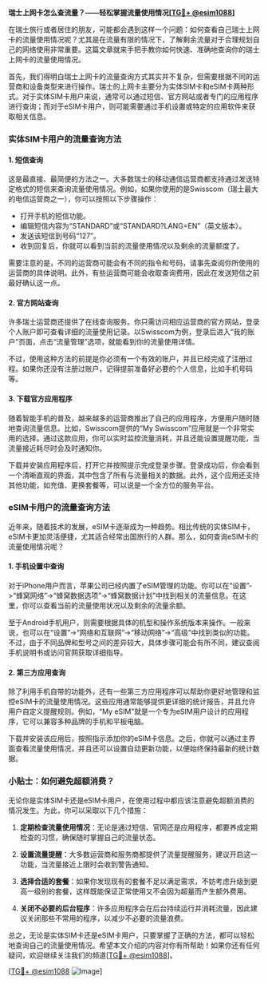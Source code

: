 **瑞士上网卡怎么查流量？——轻松掌握流量使用情况[[TG💪+ @esim1088](https://t.me/s/esim1088)]**

在瑞士旅行或者居住的朋友，可能都会遇到这样一个问题：如何查看自己瑞士上网卡的流量使用情况呢？尤其是在流量有限的情况下，了解剩余流量对于合理规划自己的网络使用非常重要。这篇文章就来手把手教你如何快速、准确地查询你的瑞士上网卡的流量使用情况。

首先，我们得明白瑞士上网卡的流量查询方式其实并不复杂，但需要根据不同的运营商和设备类型来进行操作。瑞士的上网卡主要分为实体SIM卡和eSIM卡两种形式。对于实体SIM卡用户来说，通常可以通过短信、官方网站或者专门的应用程序进行查询；而对于eSIM卡用户，则可能需要通过手机设置或特定的应用软件来获取相关信息。

### 实体SIM卡用户的流量查询方法

#### 1. 短信查询
这是最直接、最简便的方法之一。大多数瑞士的移动通信运营商都支持通过发送特定格式的短信来查询流量使用情况。例如，如果你使用的是Swisscom（瑞士最大的电信运营商之一），你可以按照以下步骤操作：

- 打开手机的短信功能。
- 编辑短信内容为“STANDARD”或“STANDARD?LANG=EN”（英文版本）。
- 发送该短信到号码“127”。
- 收到回复后，你就可以看到当前的流量使用情况以及剩余的流量额度了。

需要注意的是，不同的运营商可能会有不同的指令和号码，请事先查阅你所使用的运营商的具体说明。此外，有些运营商可能会收取查询费用，因此在发送短信之前最好确认这一点。

#### 2. 官方网站查询
许多瑞士运营商还提供了在线查询服务。你只需访问相应运营商的官方网站，登录个人账户即可查看详细的流量使用记录。以Swisscom为例，登录后进入“我的账户”页面，点击“流量管理”选项，就能看到你的流量使用详情。

不过，使用这种方法的前提是你必须有一个有效的账户，并且已经完成了注册过程。如果你还没有注册过账户，记得提前准备好必要的个人信息，比如手机号码等。

#### 3. 下载官方应用程序
随着智能手机的普及，越来越多的运营商推出了自己的应用程序，方便用户随时随地查询流量信息。比如，Swisscom提供的“My Swisscom”应用就是一个非常实用的选择。通过这款应用，你可以实时监控流量消耗，并且还能设置提醒功能，当流量接近耗尽时会及时通知你。

下载并安装应用程序后，打开它并按照提示完成登录步骤。登录成功后，你会看到一个清晰直观的界面，其中包含了所有与流量相关的数据。此外，这个应用还支持其他功能，如充值、更换套餐等，可以说是一个全方位的服务平台。

### eSIM卡用户的流量查询方法

近年来，随着技术的发展，eSIM卡逐渐成为一种趋势。相比传统的实体SIM卡，eSIM卡更加灵活便捷，尤其适合经常出国旅行的人群。那么，如何查询eSIM卡的流量使用情况呢？

#### 1. 手机设置中查询
对于iPhone用户而言，苹果公司已经内置了eSIM管理的功能。你可以在“设置”->“蜂窝网络”->“蜂窝数据选项”->“蜂窝数据计划”中找到相关的流量信息。在这里，你可以查看当前的流量使用状况以及剩余的流量余额。

至于Android手机用户，则需要根据具体的机型和操作系统版本来操作。一般来说，也可以在“设置”->“网络和互联网”->“移动网络”->“高级”中找到类似的功能。不过，由于不同品牌和型号之间的差异较大，具体步骤可能会有所不同，建议查阅手机说明书或访问官网获取详细指导。

#### 2. 第三方应用查询
除了利用手机自带的功能外，还有一些第三方应用程序可以帮助你更好地管理和监控eSIM卡的流量使用情况。这些应用通常能够提供更详细的统计报告，并且允许用户自定义提醒规则。例如，“My eSIM”就是一个专为eSIM用户设计的应用程序，它可以兼容多种品牌的手机和平板电脑。

下载并安装该应用后，按照指示添加你的eSIM卡信息。之后，你就可以通过主界面查看流量使用情况，并且还可以设置自动更新功能，以便始终保持最新的统计数据。

### 小贴士：如何避免超额消费？

无论你是实体SIM卡还是eSIM卡用户，在使用过程中都应该注意避免超额消费的情况发生。为此，你可以采取以下几个措施：

1. **定期检查流量使用情况**：无论是通过短信、官网还是应用程序，都要养成定期检查的习惯，确保随时掌握自己的流量状态。
   
2. **设置流量提醒**：大多数运营商和服务商都提供了流量提醒服务，建议开启这一功能，当流量接近上限时会收到警告通知。

3. **选择合适的套餐**：如果你发现现有的套餐不足以满足需求，不妨考虑升级到更高一级别的套餐，这样既能保证正常使用又不会因为超量而产生额外费用。

4. **关闭不必要的后台程序**：许多应用程序会在后台持续运行并消耗流量，因此建议关闭那些不常用的程序，以减少不必要的流量浪费。

总之，无论是实体SIM卡还是eSIM卡用户，只要掌握了正确的方法，都可以轻松地查询自己的流量使用情况。希望本文介绍的内容对你有所帮助！如果你还有任何疑问，欢迎继续关注我们的频道[[TG💪+ @esim1088](https://t.me/s/esim1088)]。

[[TG💪+ @esim1088](https://t.me/s/esim1088) ![Image](https://i.postimg.cc/4NQfJmqS/Snipaste-2025-05-13-00-14-12.png)]